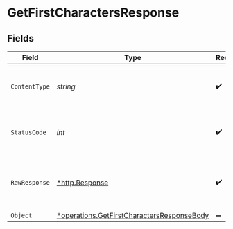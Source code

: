 # GetFirstCharactersResponse


## Fields

| Field                                                                                                   | Type                                                                                                    | Required                                                                                                | Description                                                                                             |
| ------------------------------------------------------------------------------------------------------- | ------------------------------------------------------------------------------------------------------- | ------------------------------------------------------------------------------------------------------- | ------------------------------------------------------------------------------------------------------- |
| `ContentType`                                                                                           | *string*                                                                                                | :heavy_check_mark:                                                                                      | HTTP response content type for this operation                                                           |
| `StatusCode`                                                                                            | *int*                                                                                                   | :heavy_check_mark:                                                                                      | HTTP response status code for this operation                                                            |
| `RawResponse`                                                                                           | [*http.Response](https://pkg.go.dev/net/http#Response)                                                  | :heavy_check_mark:                                                                                      | Raw HTTP response; suitable for custom response parsing                                                 |
| `Object`                                                                                                | [*operations.GetFirstCharactersResponseBody](../../models/operations/getfirstcharactersresponsebody.md) | :heavy_minus_sign:                                                                                      | OK                                                                                                      |